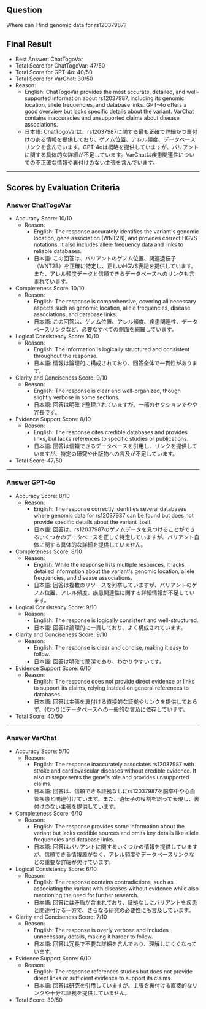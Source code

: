 ## Question

Where can I find genomic data for rs12037987?

## Final Result

- Best Answer: ChatTogoVar
- Total Score for ChatTogoVar: 47/50
- Total Score for GPT-4o: 40/50
- Total Score for VarChat: 30/50
- Reason:
  - English: ChatTogoVar provides the most accurate, detailed, and well-supported information about rs12037987, including its genomic location, allele frequencies, and database links. GPT-4o offers a good overview but lacks specific details about the variant. VarChat contains inaccuracies and unsupported claims about disease associations.
  - 日本語: ChatTogoVarは、rs12037987に関する最も正確で詳細かつ裏付けのある情報を提供しており、ゲノム位置、アレル頻度、データベースリンクを含んでいます。GPT-4oは概略を提供していますが、バリアントに関する具体的な詳細が不足しています。VarChatは疾患関連性についての不正確な情報や裏付けのない主張を含んでいます。

---

## Scores by Evaluation Criteria

### Answer ChatTogoVar
- Accuracy Score: 10/10
  - Reason: 
    - English: The response accurately identifies the variant's genomic location, gene association (WNT2B), and provides correct HGVS notations. It also includes allele frequency data and links to reliable databases.
    - 日本語: この回答は、バリアントのゲノム位置、関連遺伝子（WNT2B）を正確に特定し、正しいHGVS表記を提供しています。また、アレル頻度データと信頼できるデータベースへのリンクも含まれています。
- Completeness Score: 10/10
  - Reason: 
    - English: The response is comprehensive, covering all necessary aspects such as genomic location, allele frequencies, disease associations, and database links.
    - 日本語: この回答は、ゲノム位置、アレル頻度、疾患関連性、データベースリンクなど、必要なすべての側面を網羅しています。
- Logical Consistency Score: 10/10
  - Reason: 
    - English: The information is logically structured and consistent throughout the response.
    - 日本語: 情報は論理的に構成されており、回答全体で一貫性があります。
- Clarity and Conciseness Score: 9/10
  - Reason: 
    - English: The response is clear and well-organized, though slightly verbose in some sections.
    - 日本語: 回答は明確で整理されていますが、一部のセクションでやや冗長です。
- Evidence Support Score: 8/10
  - Reason: 
    - English: The response cites credible databases and provides links, but lacks references to specific studies or publications.
    - 日本語: 回答は信頼できるデータベースを引用し、リンクを提供していますが、特定の研究や出版物への言及が不足しています。
- Total Score: 47/50

---

### Answer GPT-4o
- Accuracy Score: 8/10
  - Reason: 
    - English: The response correctly identifies several databases where genomic data for rs12037987 can be found but does not provide specific details about the variant itself.
    - 日本語: 回答は、rs12037987のゲノムデータを見つけることができるいくつかのデータベースを正しく特定していますが、バリアント自体に関する具体的な詳細を提供していません。
- Completeness Score: 8/10
  - Reason: 
    - English: While the response lists multiple resources, it lacks detailed information about the variant's genomic location, allele frequencies, and disease associations.
    - 日本語: 回答は複数のリソースを列挙していますが、バリアントのゲノム位置、アレル頻度、疾患関連性に関する詳細情報が不足しています。
- Logical Consistency Score: 9/10
  - Reason: 
    - English: The response is logically consistent and well-structured.
    - 日本語: 回答は論理的に一貫しており、よく構成されています。
- Clarity and Conciseness Score: 9/10
  - Reason: 
    - English: The response is clear and concise, making it easy to follow.
    - 日本語: 回答は明確で簡潔であり、わかりやすいです。
- Evidence Support Score: 6/10
  - Reason: 
    - English: The response does not provide direct evidence or links to support its claims, relying instead on general references to databases.
    - 日本語: 回答は主張を裏付ける直接的な証拠やリンクを提供しておらず、代わりにデータベースへの一般的な言及に依存しています。
- Total Score: 40/50

---

### Answer VarChat
- Accuracy Score: 5/10
  - Reason: 
    - English: The response inaccurately associates rs12037987 with stroke and cardiovascular diseases without credible evidence. It also misrepresents the gene's role and provides unsupported claims.
    - 日本語: 回答は、信頼できる証拠なしにrs12037987を脳卒中や心血管疾患と関連付けています。また、遺伝子の役割を誤って表現し、裏付けのない主張を提供しています。
- Completeness Score: 6/10
  - Reason: 
    - English: The response provides some information about the variant but lacks credible sources and omits key details like allele frequencies and database links.
    - 日本語: 回答はバリアントに関するいくつかの情報を提供していますが、信頼できる情報源がなく、アレル頻度やデータベースリンクなどの重要な詳細が欠けています。
- Logical Consistency Score: 6/10
  - Reason: 
    - English: The response contains contradictions, such as associating the variant with diseases without evidence while also mentioning the need for further research.
    - 日本語: 回答には矛盾が含まれており、証拠なしにバリアントを疾患と関連付ける一方で、さらなる研究の必要性にも言及しています。
- Clarity and Conciseness Score: 7/10
  - Reason: 
    - English: The response is overly verbose and includes unnecessary details, making it harder to follow.
    - 日本語: 回答は冗長で不要な詳細を含んでおり、理解しにくくなっています。
- Evidence Support Score: 6/10
  - Reason: 
    - English: The response references studies but does not provide direct links or sufficient evidence to support its claims.
    - 日本語: 回答は研究を引用していますが、主張を裏付ける直接的なリンクや十分な証拠を提供していません。
- Total Score: 30/50
